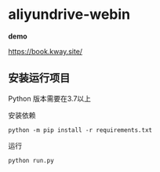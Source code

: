 # aliyundrive-webin

**demo**

https://book.kway.site/
## 安装运行项目

Python 版本需要在3.7以上

安装依赖
```
python -m pip install -r requirements.txt
```

运行
```
python run.py
```
